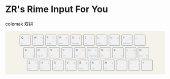 # ZR's Rime Input For You

colemak 双拼

<p align="center">
  <img src="https://raw.githubusercontent.com/zmyeir/zrify/refs/heads/main/tools/src/colemak_key.svg">
</p>
